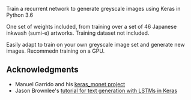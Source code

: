 

Train a recurrent network to generate greyscale images using Keras in Python 3.6

One set of weights included, from training over a set of 46 Japanese inkwash (sumi-e) artworks. Training dataset not included.

Easily adapt to train on your own greyscale image set and generate new images. Recommedn training on a GPU.


## Acknowledgments

* Manuel Garrido and his [keras_monet project](https://github.com/manugarri/keras_monet)
* Jason Brownlee's [tutorial for text generation with LSTMs in Keras](https://machinelearningmastery.com/text-generation-lstm-recurrent-neural-networks-python-keras/)


